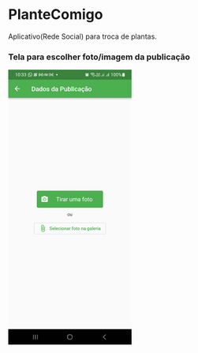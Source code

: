 # PlanteComigo
Aplicativo(Rede Social) para troca de plantas.

<h3>Tela para escolher foto/imagem da publicação</h3>
<img src="./preview/publicar_screen.png" width="250px">
